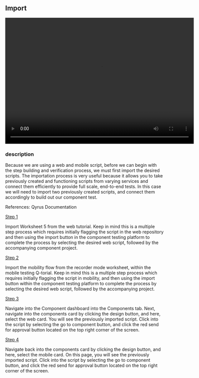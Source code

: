 ## Import

<video width="600px" height="400px" controls>
  <source src="/_webrepo/_projectcreation/../../_media/_videos/_webVideos/Clip9-worksheet2.mp4" type="video/mp4">
</video>

### description

Because we are using a web and mobile script, before we can begin with the step building and verification process, we must first import the desired scripts. The importation process is very useful because it allows you to take previously created and functioning scripts from varying services and connect them efficiently to provide full scale, end-to-end tests. In this case we will need to import two previously created scripts, and connect them accordingly to build out our component test. 

References: Qyrus Documentation

<u> Step 1 </u>

Import Worksheet 5 from the web tutorial. Keep in mind this is a multiple step process which requires initially flagging the script in the web repository and then using the import button in the component testing platform to complete the process by selecting the desired web script, followed by the accompanying component project.

<u> Step 2 </u>

Import the mobility flow from the recorder mode worksheet, within the mobile testing Q-torial. Keep in mind this is a multiple step process which requires initially flagging the script in mobility, and then using the import button within the component testing platform to complete the process by selecting the desired web script, followed by the accompanying project. 

<u> Step 3 </u>

Navigate into the Component dashboard into the Components tab. Next, navigate into the components card by clicking the design button, and here, select the web card. You will see the previously imported script. Click into the script by selecting the go to component button, and click the red send for approval button located on the top right corner of the screen.

<u> Step 4 </u>

Navigate back into the components card by clicking the design button, and here, select the mobile card. On this page, you will see the previously imported script. Click into the script by selecting the go to component button, and click the red send for approval button located on the top right corner of the screen.

